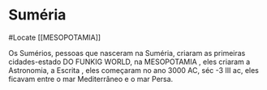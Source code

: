 # Suméria
#Locate [[MESOPOTAMIA]]

Os Sumérios, pessoas que nasceram na Suméria, criaram as primeiras cidades-estado DO FUNKIG WORLD, na MESOPOTAMIA , eles criaram a Astronomia, a  Escrita , eles começaram no ano 3000 AC, séc -3 III ac, eles ficavam entre o mar Mediterrâneo e o mar Persa.
